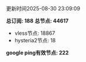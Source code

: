 更新时间2025-08-30 23:09:09

**总订阅: 188**
**总节点: 44617**
- vless节点: 18867
- hysteria2节点: 18

**google ping有效节点: 222**
